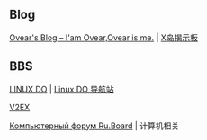 
## Blog

[Ovear's Blog – I'am Ovear,Ovear is me.](https://ovear.info/) | [X岛揭示板](https://www.nmbxd1.com/Forum)

## BBS

[LINUX DO](https://linux.do/) | [Linux DO 导航站](https://nav.linux.do/)

[V2EX](https://www.v2ex.com/)

[Компьютерный форум Ru.Board](https://forum.ru-board.com/) | 计算机相关